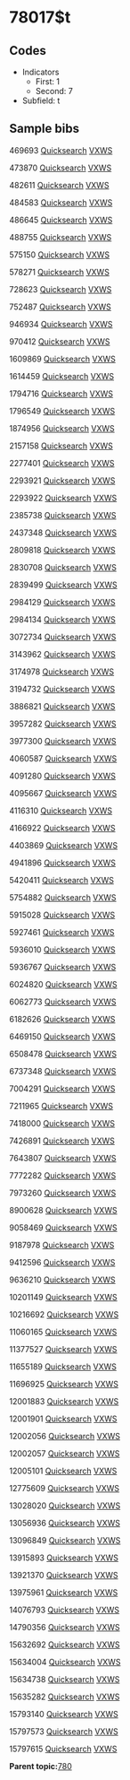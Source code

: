 # 78017$t

## Codes

-   Indicators
    -   First: 1
    -   Second: 7
-   Subfield: t

## Sample bibs

469693 [Quicksearch](https://search.library.yale.edu/catalog/469693) [VXWS](http://prodorbis.library.yale.edu:7014/vxws/GetHoldingsService?bibId=469693)

473870 [Quicksearch](https://search.library.yale.edu/catalog/473870) [VXWS](http://prodorbis.library.yale.edu:7014/vxws/GetHoldingsService?bibId=473870)

482611 [Quicksearch](https://search.library.yale.edu/catalog/482611) [VXWS](http://prodorbis.library.yale.edu:7014/vxws/GetHoldingsService?bibId=482611)

484583 [Quicksearch](https://search.library.yale.edu/catalog/484583) [VXWS](http://prodorbis.library.yale.edu:7014/vxws/GetHoldingsService?bibId=484583)

486645 [Quicksearch](https://search.library.yale.edu/catalog/486645) [VXWS](http://prodorbis.library.yale.edu:7014/vxws/GetHoldingsService?bibId=486645)

488755 [Quicksearch](https://search.library.yale.edu/catalog/488755) [VXWS](http://prodorbis.library.yale.edu:7014/vxws/GetHoldingsService?bibId=488755)

575150 [Quicksearch](https://search.library.yale.edu/catalog/575150) [VXWS](http://prodorbis.library.yale.edu:7014/vxws/GetHoldingsService?bibId=575150)

578271 [Quicksearch](https://search.library.yale.edu/catalog/578271) [VXWS](http://prodorbis.library.yale.edu:7014/vxws/GetHoldingsService?bibId=578271)

728623 [Quicksearch](https://search.library.yale.edu/catalog/728623) [VXWS](http://prodorbis.library.yale.edu:7014/vxws/GetHoldingsService?bibId=728623)

752487 [Quicksearch](https://search.library.yale.edu/catalog/752487) [VXWS](http://prodorbis.library.yale.edu:7014/vxws/GetHoldingsService?bibId=752487)

946934 [Quicksearch](https://search.library.yale.edu/catalog/946934) [VXWS](http://prodorbis.library.yale.edu:7014/vxws/GetHoldingsService?bibId=946934)

970412 [Quicksearch](https://search.library.yale.edu/catalog/970412) [VXWS](http://prodorbis.library.yale.edu:7014/vxws/GetHoldingsService?bibId=970412)

1609869 [Quicksearch](https://search.library.yale.edu/catalog/1609869) [VXWS](http://prodorbis.library.yale.edu:7014/vxws/GetHoldingsService?bibId=1609869)

1614459 [Quicksearch](https://search.library.yale.edu/catalog/1614459) [VXWS](http://prodorbis.library.yale.edu:7014/vxws/GetHoldingsService?bibId=1614459)

1794716 [Quicksearch](https://search.library.yale.edu/catalog/1794716) [VXWS](http://prodorbis.library.yale.edu:7014/vxws/GetHoldingsService?bibId=1794716)

1796549 [Quicksearch](https://search.library.yale.edu/catalog/1796549) [VXWS](http://prodorbis.library.yale.edu:7014/vxws/GetHoldingsService?bibId=1796549)

1874956 [Quicksearch](https://search.library.yale.edu/catalog/1874956) [VXWS](http://prodorbis.library.yale.edu:7014/vxws/GetHoldingsService?bibId=1874956)

2157158 [Quicksearch](https://search.library.yale.edu/catalog/2157158) [VXWS](http://prodorbis.library.yale.edu:7014/vxws/GetHoldingsService?bibId=2157158)

2277401 [Quicksearch](https://search.library.yale.edu/catalog/2277401) [VXWS](http://prodorbis.library.yale.edu:7014/vxws/GetHoldingsService?bibId=2277401)

2293921 [Quicksearch](https://search.library.yale.edu/catalog/2293921) [VXWS](http://prodorbis.library.yale.edu:7014/vxws/GetHoldingsService?bibId=2293921)

2293922 [Quicksearch](https://search.library.yale.edu/catalog/2293922) [VXWS](http://prodorbis.library.yale.edu:7014/vxws/GetHoldingsService?bibId=2293922)

2385738 [Quicksearch](https://search.library.yale.edu/catalog/2385738) [VXWS](http://prodorbis.library.yale.edu:7014/vxws/GetHoldingsService?bibId=2385738)

2437348 [Quicksearch](https://search.library.yale.edu/catalog/2437348) [VXWS](http://prodorbis.library.yale.edu:7014/vxws/GetHoldingsService?bibId=2437348)

2809818 [Quicksearch](https://search.library.yale.edu/catalog/2809818) [VXWS](http://prodorbis.library.yale.edu:7014/vxws/GetHoldingsService?bibId=2809818)

2830708 [Quicksearch](https://search.library.yale.edu/catalog/2830708) [VXWS](http://prodorbis.library.yale.edu:7014/vxws/GetHoldingsService?bibId=2830708)

2839499 [Quicksearch](https://search.library.yale.edu/catalog/2839499) [VXWS](http://prodorbis.library.yale.edu:7014/vxws/GetHoldingsService?bibId=2839499)

2984129 [Quicksearch](https://search.library.yale.edu/catalog/2984129) [VXWS](http://prodorbis.library.yale.edu:7014/vxws/GetHoldingsService?bibId=2984129)

2984134 [Quicksearch](https://search.library.yale.edu/catalog/2984134) [VXWS](http://prodorbis.library.yale.edu:7014/vxws/GetHoldingsService?bibId=2984134)

3072734 [Quicksearch](https://search.library.yale.edu/catalog/3072734) [VXWS](http://prodorbis.library.yale.edu:7014/vxws/GetHoldingsService?bibId=3072734)

3143962 [Quicksearch](https://search.library.yale.edu/catalog/3143962) [VXWS](http://prodorbis.library.yale.edu:7014/vxws/GetHoldingsService?bibId=3143962)

3174978 [Quicksearch](https://search.library.yale.edu/catalog/3174978) [VXWS](http://prodorbis.library.yale.edu:7014/vxws/GetHoldingsService?bibId=3174978)

3194732 [Quicksearch](https://search.library.yale.edu/catalog/3194732) [VXWS](http://prodorbis.library.yale.edu:7014/vxws/GetHoldingsService?bibId=3194732)

3886821 [Quicksearch](https://search.library.yale.edu/catalog/3886821) [VXWS](http://prodorbis.library.yale.edu:7014/vxws/GetHoldingsService?bibId=3886821)

3957282 [Quicksearch](https://search.library.yale.edu/catalog/3957282) [VXWS](http://prodorbis.library.yale.edu:7014/vxws/GetHoldingsService?bibId=3957282)

3977300 [Quicksearch](https://search.library.yale.edu/catalog/3977300) [VXWS](http://prodorbis.library.yale.edu:7014/vxws/GetHoldingsService?bibId=3977300)

4060587 [Quicksearch](https://search.library.yale.edu/catalog/4060587) [VXWS](http://prodorbis.library.yale.edu:7014/vxws/GetHoldingsService?bibId=4060587)

4091280 [Quicksearch](https://search.library.yale.edu/catalog/4091280) [VXWS](http://prodorbis.library.yale.edu:7014/vxws/GetHoldingsService?bibId=4091280)

4095667 [Quicksearch](https://search.library.yale.edu/catalog/4095667) [VXWS](http://prodorbis.library.yale.edu:7014/vxws/GetHoldingsService?bibId=4095667)

4116310 [Quicksearch](https://search.library.yale.edu/catalog/4116310) [VXWS](http://prodorbis.library.yale.edu:7014/vxws/GetHoldingsService?bibId=4116310)

4166922 [Quicksearch](https://search.library.yale.edu/catalog/4166922) [VXWS](http://prodorbis.library.yale.edu:7014/vxws/GetHoldingsService?bibId=4166922)

4403869 [Quicksearch](https://search.library.yale.edu/catalog/4403869) [VXWS](http://prodorbis.library.yale.edu:7014/vxws/GetHoldingsService?bibId=4403869)

4941896 [Quicksearch](https://search.library.yale.edu/catalog/4941896) [VXWS](http://prodorbis.library.yale.edu:7014/vxws/GetHoldingsService?bibId=4941896)

5420411 [Quicksearch](https://search.library.yale.edu/catalog/5420411) [VXWS](http://prodorbis.library.yale.edu:7014/vxws/GetHoldingsService?bibId=5420411)

5754882 [Quicksearch](https://search.library.yale.edu/catalog/5754882) [VXWS](http://prodorbis.library.yale.edu:7014/vxws/GetHoldingsService?bibId=5754882)

5915028 [Quicksearch](https://search.library.yale.edu/catalog/5915028) [VXWS](http://prodorbis.library.yale.edu:7014/vxws/GetHoldingsService?bibId=5915028)

5927461 [Quicksearch](https://search.library.yale.edu/catalog/5927461) [VXWS](http://prodorbis.library.yale.edu:7014/vxws/GetHoldingsService?bibId=5927461)

5936010 [Quicksearch](https://search.library.yale.edu/catalog/5936010) [VXWS](http://prodorbis.library.yale.edu:7014/vxws/GetHoldingsService?bibId=5936010)

5936767 [Quicksearch](https://search.library.yale.edu/catalog/5936767) [VXWS](http://prodorbis.library.yale.edu:7014/vxws/GetHoldingsService?bibId=5936767)

6024820 [Quicksearch](https://search.library.yale.edu/catalog/6024820) [VXWS](http://prodorbis.library.yale.edu:7014/vxws/GetHoldingsService?bibId=6024820)

6062773 [Quicksearch](https://search.library.yale.edu/catalog/6062773) [VXWS](http://prodorbis.library.yale.edu:7014/vxws/GetHoldingsService?bibId=6062773)

6182626 [Quicksearch](https://search.library.yale.edu/catalog/6182626) [VXWS](http://prodorbis.library.yale.edu:7014/vxws/GetHoldingsService?bibId=6182626)

6469150 [Quicksearch](https://search.library.yale.edu/catalog/6469150) [VXWS](http://prodorbis.library.yale.edu:7014/vxws/GetHoldingsService?bibId=6469150)

6508478 [Quicksearch](https://search.library.yale.edu/catalog/6508478) [VXWS](http://prodorbis.library.yale.edu:7014/vxws/GetHoldingsService?bibId=6508478)

6737348 [Quicksearch](https://search.library.yale.edu/catalog/6737348) [VXWS](http://prodorbis.library.yale.edu:7014/vxws/GetHoldingsService?bibId=6737348)

7004291 [Quicksearch](https://search.library.yale.edu/catalog/7004291) [VXWS](http://prodorbis.library.yale.edu:7014/vxws/GetHoldingsService?bibId=7004291)

7211965 [Quicksearch](https://search.library.yale.edu/catalog/7211965) [VXWS](http://prodorbis.library.yale.edu:7014/vxws/GetHoldingsService?bibId=7211965)

7418000 [Quicksearch](https://search.library.yale.edu/catalog/7418000) [VXWS](http://prodorbis.library.yale.edu:7014/vxws/GetHoldingsService?bibId=7418000)

7426891 [Quicksearch](https://search.library.yale.edu/catalog/7426891) [VXWS](http://prodorbis.library.yale.edu:7014/vxws/GetHoldingsService?bibId=7426891)

7643807 [Quicksearch](https://search.library.yale.edu/catalog/7643807) [VXWS](http://prodorbis.library.yale.edu:7014/vxws/GetHoldingsService?bibId=7643807)

7772282 [Quicksearch](https://search.library.yale.edu/catalog/7772282) [VXWS](http://prodorbis.library.yale.edu:7014/vxws/GetHoldingsService?bibId=7772282)

7973260 [Quicksearch](https://search.library.yale.edu/catalog/7973260) [VXWS](http://prodorbis.library.yale.edu:7014/vxws/GetHoldingsService?bibId=7973260)

8900628 [Quicksearch](https://search.library.yale.edu/catalog/8900628) [VXWS](http://prodorbis.library.yale.edu:7014/vxws/GetHoldingsService?bibId=8900628)

9058469 [Quicksearch](https://search.library.yale.edu/catalog/9058469) [VXWS](http://prodorbis.library.yale.edu:7014/vxws/GetHoldingsService?bibId=9058469)

9187978 [Quicksearch](https://search.library.yale.edu/catalog/9187978) [VXWS](http://prodorbis.library.yale.edu:7014/vxws/GetHoldingsService?bibId=9187978)

9412596 [Quicksearch](https://search.library.yale.edu/catalog/9412596) [VXWS](http://prodorbis.library.yale.edu:7014/vxws/GetHoldingsService?bibId=9412596)

9636210 [Quicksearch](https://search.library.yale.edu/catalog/9636210) [VXWS](http://prodorbis.library.yale.edu:7014/vxws/GetHoldingsService?bibId=9636210)

10201149 [Quicksearch](https://search.library.yale.edu/catalog/10201149) [VXWS](http://prodorbis.library.yale.edu:7014/vxws/GetHoldingsService?bibId=10201149)

10216692 [Quicksearch](https://search.library.yale.edu/catalog/10216692) [VXWS](http://prodorbis.library.yale.edu:7014/vxws/GetHoldingsService?bibId=10216692)

11060165 [Quicksearch](https://search.library.yale.edu/catalog/11060165) [VXWS](http://prodorbis.library.yale.edu:7014/vxws/GetHoldingsService?bibId=11060165)

11377527 [Quicksearch](https://search.library.yale.edu/catalog/11377527) [VXWS](http://prodorbis.library.yale.edu:7014/vxws/GetHoldingsService?bibId=11377527)

11655189 [Quicksearch](https://search.library.yale.edu/catalog/11655189) [VXWS](http://prodorbis.library.yale.edu:7014/vxws/GetHoldingsService?bibId=11655189)

11696925 [Quicksearch](https://search.library.yale.edu/catalog/11696925) [VXWS](http://prodorbis.library.yale.edu:7014/vxws/GetHoldingsService?bibId=11696925)

12001883 [Quicksearch](https://search.library.yale.edu/catalog/12001883) [VXWS](http://prodorbis.library.yale.edu:7014/vxws/GetHoldingsService?bibId=12001883)

12001901 [Quicksearch](https://search.library.yale.edu/catalog/12001901) [VXWS](http://prodorbis.library.yale.edu:7014/vxws/GetHoldingsService?bibId=12001901)

12002056 [Quicksearch](https://search.library.yale.edu/catalog/12002056) [VXWS](http://prodorbis.library.yale.edu:7014/vxws/GetHoldingsService?bibId=12002056)

12002057 [Quicksearch](https://search.library.yale.edu/catalog/12002057) [VXWS](http://prodorbis.library.yale.edu:7014/vxws/GetHoldingsService?bibId=12002057)

12005101 [Quicksearch](https://search.library.yale.edu/catalog/12005101) [VXWS](http://prodorbis.library.yale.edu:7014/vxws/GetHoldingsService?bibId=12005101)

12775609 [Quicksearch](https://search.library.yale.edu/catalog/12775609) [VXWS](http://prodorbis.library.yale.edu:7014/vxws/GetHoldingsService?bibId=12775609)

13028020 [Quicksearch](https://search.library.yale.edu/catalog/13028020) [VXWS](http://prodorbis.library.yale.edu:7014/vxws/GetHoldingsService?bibId=13028020)

13056936 [Quicksearch](https://search.library.yale.edu/catalog/13056936) [VXWS](http://prodorbis.library.yale.edu:7014/vxws/GetHoldingsService?bibId=13056936)

13096849 [Quicksearch](https://search.library.yale.edu/catalog/13096849) [VXWS](http://prodorbis.library.yale.edu:7014/vxws/GetHoldingsService?bibId=13096849)

13915893 [Quicksearch](https://search.library.yale.edu/catalog/13915893) [VXWS](http://prodorbis.library.yale.edu:7014/vxws/GetHoldingsService?bibId=13915893)

13921370 [Quicksearch](https://search.library.yale.edu/catalog/13921370) [VXWS](http://prodorbis.library.yale.edu:7014/vxws/GetHoldingsService?bibId=13921370)

13975961 [Quicksearch](https://search.library.yale.edu/catalog/13975961) [VXWS](http://prodorbis.library.yale.edu:7014/vxws/GetHoldingsService?bibId=13975961)

14076793 [Quicksearch](https://search.library.yale.edu/catalog/14076793) [VXWS](http://prodorbis.library.yale.edu:7014/vxws/GetHoldingsService?bibId=14076793)

14790356 [Quicksearch](https://search.library.yale.edu/catalog/14790356) [VXWS](http://prodorbis.library.yale.edu:7014/vxws/GetHoldingsService?bibId=14790356)

15632692 [Quicksearch](https://search.library.yale.edu/catalog/15632692) [VXWS](http://prodorbis.library.yale.edu:7014/vxws/GetHoldingsService?bibId=15632692)

15634004 [Quicksearch](https://search.library.yale.edu/catalog/15634004) [VXWS](http://prodorbis.library.yale.edu:7014/vxws/GetHoldingsService?bibId=15634004)

15634738 [Quicksearch](https://search.library.yale.edu/catalog/15634738) [VXWS](http://prodorbis.library.yale.edu:7014/vxws/GetHoldingsService?bibId=15634738)

15635282 [Quicksearch](https://search.library.yale.edu/catalog/15635282) [VXWS](http://prodorbis.library.yale.edu:7014/vxws/GetHoldingsService?bibId=15635282)

15793140 [Quicksearch](https://search.library.yale.edu/catalog/15793140) [VXWS](http://prodorbis.library.yale.edu:7014/vxws/GetHoldingsService?bibId=15793140)

15797573 [Quicksearch](https://search.library.yale.edu/catalog/15797573) [VXWS](http://prodorbis.library.yale.edu:7014/vxws/GetHoldingsService?bibId=15797573)

15797615 [Quicksearch](https://search.library.yale.edu/catalog/15797615) [VXWS](http://prodorbis.library.yale.edu:7014/vxws/GetHoldingsService?bibId=15797615)

**Parent topic:**[780](../../tags/780/780.md)

